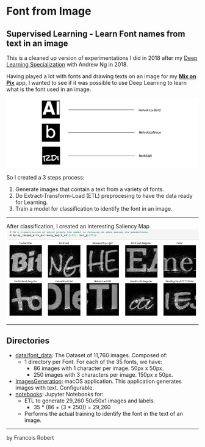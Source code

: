 # Font from Image
## Supervised Learning - Learn Font names from text in an image

This is a cleaned up version of experimentations I did in 2018 after my [Deep Learning Specialization](https://www.coursera.org/specializations/deep-learning) with Andrew Ng in 2018.

Having played a lot with fonts and drawing texts on an image for my **[Mix on Pix](https://apps.apple.com/us/app/mix-on-pix-text-on-photos/id633281586)** app, I wanted to see
if it was possible to use Deep Learning to learn what is the font used in an image.  

![example](readme_images/example1.png)

So I created a 3 steps process:
1. Generate images that contain a text from a variety of fonts.
2. Do Extract-Transform-Load (ETL) preprocesing to have the data ready for Learning.
3. Train a model for classification to identify the font in an image.
 
---
After classification, I created an interesting Saliency Map
![Saliency Map](readme_images/saliency1.png)

---
## Directories
- [data/font_data](data/font_data): The Dataset of 11,760 images. Composed of:
  - 1 directory per Font. For each of the 35 fonts, we have:
    -  86 images with 1 character per image. 50px x 50px.
    -  250 images with 3 characters per image. 150px x 50px.
- [ImagesGeneration](ImagesGeneration): macOS application. This application generates images with text. Configurable.
- [notebooks](notebooks): Jupyter Notebooks for:
  - ETL to generate 29,260 50x50x1 images and labels. 
    - 35 *  (86 + (3 * 250)) = 29,260
  - Performs the actual training to identify the font in the text of an image.

---
by Francois Robert 

